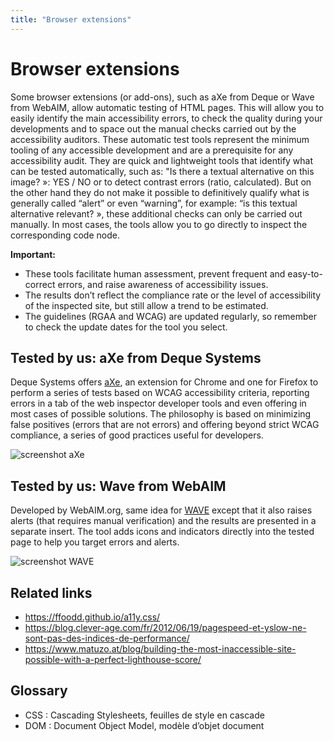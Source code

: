 ```yaml
---
title: "Browser extensions"
---
```


# Browser extensions

Some browser extensions (or add-ons), such as aXe from Deque or Wave from WebAIM, allow automatic testing of HTML pages. This will allow you to easily identify the main accessibility errors, to check the quality during your developments and to space out the manual checks carried out by the accessibility auditors. These automatic test tools represent the minimum tooling of any accessible development and are a prerequisite for any accessibility audit.
They are quick and lightweight tools that identify what can be tested automatically, such as: "Is there a textual alternative on this image? »: YES / NO or to detect contrast errors (ratio, calculated).
But on the other hand they do not make it possible to definitively qualify what is generally called “alert” or even “warning”, for example: “is this textual alternative relevant? », these additional checks can only be carried out manually. In most cases, the tools allow you to go directly to inspect the corresponding code node.

**Important:**
*	These tools facilitate human assessment, prevent frequent and easy-to-correct errors, and raise awareness of accessibility issues.
*	The results don’t reflect the compliance rate or the level of accessibility of the inspected site, but still allow a trend to be estimated.
*	The guidelines (RGAA and WCAG) are updated regularly, so remember to check the update dates for the tool you select.

## Tested by us: aXe from Deque Systems
Deque Systems offers [aXe](http://www.deque.com/axe/), an extension for Chrome and one for Firefox to perform a series of tests based on WCAG accessibility criteria, reporting errors in a tab of the web inspector developer tools and even offering in most cases of possible solutions.
The philosophy is based on minimizing false positives (errors that are not errors) and offering beyond strict WCAG compliance, a series of good practices useful for developers.

![screenshot aXe](../../../images/AXE_10_2020.png)
&nbsp;

## Tested by us: Wave from WebAIM
Developed by WebAIM.org, same idea for [WAVE](http://wave.webaim.org/) except that it also raises alerts (that requires manual verification) and the results are presented in a separate insert. The tool adds icons and indicators directly into the tested page to help you target errors and alerts.

![screenshot WAVE](../../../images/WAVE_10_2020.png)

## Related links
* https://ffoodd.github.io/a11y.css/  
* https://blog.clever-age.com/fr/2012/06/19/pagespeed-et-yslow-ne-sont-pas-des-indices-de-performance/ 
* https://www.matuzo.at/blog/building-the-most-inaccessible-site-possible-with-a-perfect-lighthouse-score/ 

## Glossary
* CSS : Cascading Stylesheets, feuilles de style en cascade
* DOM : Document Object Model, modèle d’objet document
